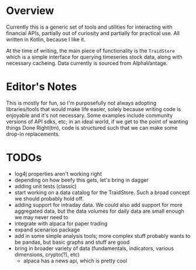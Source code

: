 # Overview
Currently this is a generic set of tools and utilities for interacting with financial APIs, partially out of curiosity
and partially for practical use. All written in Kotlin, because I like it.

At the time of writing, the main piece of functionality is the `TraidStore` which is a simple interface for querying 
timeseries stock data, along with necessary cacheing. Data currently is sourced from AlphaVantage.

# Editor's Notes
This is mostly for fun, so I'm purposefully not always adopting libraries/tools that would make life easier, solely
because writing code is enjoyable and it's not necessary. Some examples include community versions of API sdks, etc; in 
an ideal world, if we get to the point of wanting things Done Right(tm), code is structured such that we can make some drop-in
replacements. 

# TODOs
* log4j properties aren't working right
* depending on how beefy this gets, let's bring in dagger
* adding unit tests (classic)
* start working on a data catalog for the TraidStore. Such a broad concept we should probably hold off.
* adding support for intraday data. We could also add support for more aggregated data, but the data volumes for daily data
are small enough we may never need to
* integrate with alpaca for paper trading
* expand scenarios package
* add in some simple analysis tools; more complex stuff probably wants to be pandas, but basic graphs and stuff are good
* bring in broader variety of data (fundamentals, indicators, various dimensions, crypto(?), etc)
  * alpaca has a news api, which is pretty cool